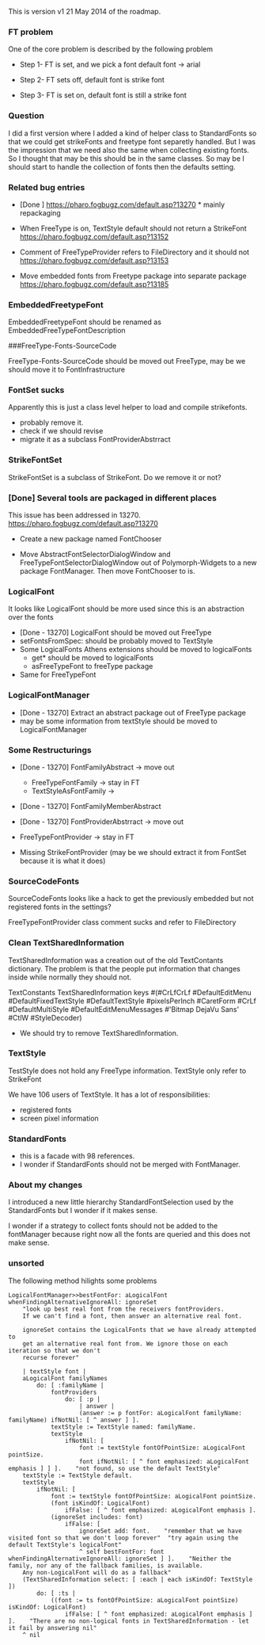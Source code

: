 This is version v1 21 May 2014 of the roadmap.


### FT problem
One of the core problem is described by the following problem

   * Step 1- FT is set, and we pick a font default font -> arial

   * Step 2- FT sets off, default font is strike font

   * Step 3- FT is set on, default font is still a strike font
	

### Question
I did a first version where I added a kind of helper class to StandardFonts so that we could get strikeFonts and freetype font separetly handled. But I was the impression that we need also the same when collecting existing fonts.
So I thought that may be this should be in the same classes. So may be I should start to handle the collection of fonts then the defaults setting.

### Related bug entries

  *  [Done ] https://pharo.fogbugz.com/default.asp?13270
  	* mainly repackaging

  * When FreeType is on, TextStyle default should not return a StrikeFont
	https://pharo.fogbugz.com/default.asp?13152

  * Comment of FreeTypeProvider refers to FileDirectory and it should not 
	https://pharo.fogbugz.com/default.asp?13153

  * Move embedded fonts from Freetype package into separate package
	https://pharo.fogbugz.com/default.asp?13185


### EmbeddedFreetypeFont

EmbeddedFreetypeFont should be renamed as EmbeddedFreeTypeFontDescription

###FreeType-Fonts-SourceCode

FreeType-Fonts-SourceCode should be moved out FreeType,	may be we should move it to FontInfrastructure

### FontSet sucks

Apparently this is just a class level helper to load and compile strikefonts.

  * probably remove it. 
  * check if we should revise
  * migrate it as a subclass FontProviderAbstrract
	

### StrikeFontSet 

StrikeFontSet is a subclass of StrikeFont. Do we remove it or not?
		

### [Done] Several tools are packaged in different places 		
This issue has been addressed in 13270. https://pharo.fogbugz.com/default.asp?13270
	
  * Create a new package named FontChooser
	
  * Move AbstractFontSelectorDialogWindow and FreeTypeFontSelectorDialogWindow out of Polymorph-Widgets to a new package FontManager. Then move FontChooser to is.
	

### LogicalFont

It looks like LogicalFont should be more used since this is an abstraction over the fonts

  * [Done - 13270] LogicalFont should be moved out FreeType 			
  * setFontsFromSpec: should be probably moved to TextStyle
  * Some LogicalFonts Athens extensions should be moved to logicalFonts 
    * get* should be moved to logicalFonts
    * asFreeTypeFont to freeType package
  * Same for FreeTypeFont
	
	
### LogicalFontManager
  * [Done - 13270] Extract an abstract package out of FreeType package
  * may be some information from textStyle should be moved to LogicalFontManager        	


### Some Restructurings

  * [Done - 13270] FontFamilyAbstract    -> move out      
    *	FreeTypeFontFamily -> stay in FT
    *	TextStyleAsFontFamily ->
	
  * [Done - 13270] FontFamilyMemberAbstract                
  * [Done - 13270] FontProviderAbstrract -> move out       
  * FreeTypeFontProvider -> stay in FT
  * Missing StrikeFontProvider (may be we should extract it from FontSet because it is what it does)
			

	
### SourceCodeFonts 

SourceCodeFonts	looks like a hack to get the previously embedded but not registered fonts in the settings?
	
FreeTypeFontProvider class comment sucks and refer to FileDirectory
	
	
### Clean TextSharedInformation

TextSharedInformation was a creation out of the old TextContants dictionary.
The problem is that the people put information that changes inside while normally they should not.
	
TextConstants TextSharedInformation keys 
	#(#CrLfCrLf #DefaultEditMenu #DefaultFixedTextStyle #DefaultTextStyle #pixelsPerInch #CaretForm #CrLf #DefaultMultiStyle #DefaultEditMenuMessages #'Bitmap DejaVu Sans' #CtlW #StyleDecoder)	

  * We should try to remove TextSharedInformation.
	
	
### TextStyle	
TestStyle does not hold any FreeType information. TextStyle only refer to StrikeFont
	
We have 106 users of TextStyle. It has a lot of responsibilities:
  * registered fonts
  * screen pixel information
	


### StandardFonts

  * this is a facade with 98 references.
  * I wonder if StandardFonts should not be merged with FontManager.
  
### About my changes
I introduced a new little hierarchy StandardFontSelection used by the StandardFonts but I wonder if it makes sense.
  
I wonder if a strategy to collect fonts should not be added to the fontManager because right now all the fonts are queried and this does not make sense.

### unsorted

The following method hilights some problems

```
LogicalFontManager>>bestFontFor: aLogicalFont whenFindingAlternativeIgnoreAll: ignoreSet
	"look up best real font from the receivers fontProviders.
	If we can't find a font, then answer an alternative real font.
	
	ignoreSet contains the LogicalFonts that we have already attempted to
	get an alternative real font from. We ignore those on each iteration so that we don't 
	recurse forever"

	| textStyle font |
	aLogicalFont familyNames
		do: [ :familyName | 
			fontProviders
				do: [ :p | 
					| answer |
					(answer := p fontFor: aLogicalFont familyName: familyName) ifNotNil: [ ^ answer ] ].
			textStyle := TextStyle named: familyName.
			textStyle
				ifNotNil: [ 
					font := textStyle fontOfPointSize: aLogicalFont pointSize.
					font ifNotNil: [ ^ font emphasized: aLogicalFont emphasis ] ] ].	"not found, so use the default TextStyle"
	textStyle := TextStyle default.
	textStyle
		ifNotNil: [ 
			font := textStyle fontOfPointSize: aLogicalFont pointSize.
			(font isKindOf: LogicalFont)
				ifFalse: [ ^ font emphasized: aLogicalFont emphasis ].
			(ignoreSet includes: font)
				ifFalse: [ 
					ignoreSet add: font.	"remember that we have visited font so that we don't loop forever"	"try again using the default TextStyle's logicalFont"
					^ self bestFontFor: font whenFindingAlternativeIgnoreAll: ignoreSet ] ].	"Neither the family, nor any of the fallback families, is available. 
	Any non-LogicalFont will do as a fallback"
	(TextSharedInformation select: [ :each | each isKindOf: TextStyle ])
		do: [ :ts | 
			((font := ts fontOfPointSize: aLogicalFont pointSize) isKindOf: LogicalFont)
				ifFalse: [ ^ font emphasized: aLogicalFont emphasis ] ].	"There are no non-logical fonts in TextSharedInformation - let it fail by answering nil"
	^ nil

```







